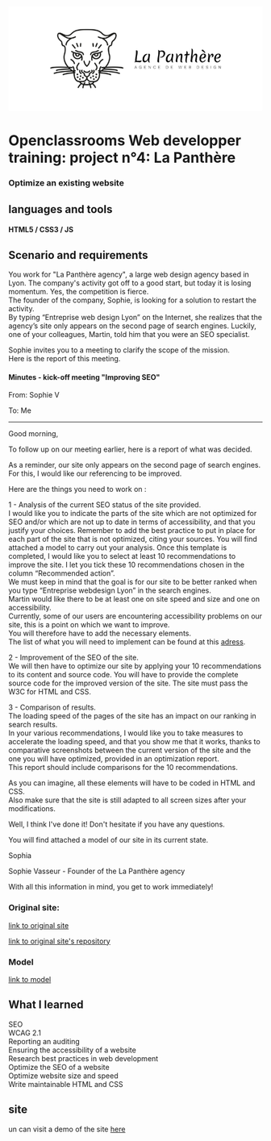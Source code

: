![](/bannerLaPanthere.png)
# Openclassrooms Web developper training: project n°4: La Panthère

 ### Optimize an existing website

## languages and tools

#### HTML5 / CSS3 / JS

## Scenario and requirements

You work for "La Panthère agency", a large web design agency based in Lyon. The company's activity got off to a good start, but today it is losing momentum. Yes, the competition is fierce.  
The founder of the company, Sophie, is looking for a solution to restart the activity.   
By typing “Entreprise web design Lyon” on the Internet, she realizes that the agency’s site only appears on the second page of search engines.   Luckily, one of your colleagues, Martin, told him that you were an SEO specialist.    

Sophie invites you to a meeting to clarify the scope of the mission.  
Here is the report of this meeting.    

#### Minutes - kick-off meeting "Improving SEO"    

  From: Sophie V  

To: Me  

-------------------------------------------------- ------------------------------------------------  

Good morning,  

To follow up on our meeting earlier, here is a report of what was decided.  

As a reminder, our site only appears on the second page of search engines. For this, I would like our referencing to be improved.  

Here are the things you need to work on : 

1 - Analysis of the current SEO status of the site provided.  
 I would like you to indicate the parts of the site which are not optimized for SEO and/or which are not up to date in terms of accessibility, and that you justify your choices. Remember to add the best practice to put in place for each part of the site that is not optimized, citing your sources. You will find attached a model to carry out your analysis. Once this template is completed, I would like you to select at least 10 recommendations to improve the site. I let you tick these 10 recommendations chosen in the column “Recommended action”.  
 We must keep in mind that the goal is for our site to be better ranked when you type “Entreprise webdesign Lyon” in the search engines.   
 Martin would like there to be at least one on site speed and size and one on accessibility.   
 Currently, some of our users are encountering accessibility problems on our site, this is a point on which we want to improve.   
 You will therefore have to add the necessary elements.   
 The list of what you will need to implement can be found at this [adress](https://developer.mozilla.org/fr/docs/Web/Accessibility/Mobile_accessibility_checklist).  

2 - Improvement of the SEO of the site.    
 We will then have to optimize our site by applying your 10 recommendations to its content and source code. You will have to provide the complete source code for the improved version of the site. The site must pass the W3C for HTML and CSS.  

3 - Comparison of results.    
  The loading speed of the pages of the site has an impact on our ranking in search results.  
  In your various recommendations, I would like you to take measures to accelerate the loading speed, and that you show me that it works, thanks to comparative screenshots between the current version of the site and the one you will have optimized, provided in an optimization report.    
  This report should include comparisons for the 10 recommendations.    

As you can imagine, all these elements will have to be coded in HTML and CSS.  
Also make sure that the site is still adapted to all screen sizes after your modifications.       

Well, I think I've done it! Don't hesitate if you have any questions.    

You will find attached a model of our site in its current state.    

Sophia    

Sophie Vasseur - Founder of the La Panthère agency    

With all this information in mind, you get to work immediately!    
### Original site: 

[link to original site](https://janoujan.github.io/lapanthere_original/)    

[link to original site's repository](https://github.com/janoujan/lapanthere_original)  

### Model

[link to model](/model.zip)


## What I learned

SEO  
WCAG 2.1  
Reporting an auditing    
Ensuring the accessibility of a website  
Research best practices in web development  
Optimize the SEO of a website  
Optimize website size and speed  
Write maintainable HTML and CSS  


## site

un can visit a demo of the site [here](https://janoujan.github.io/lapanthere/)